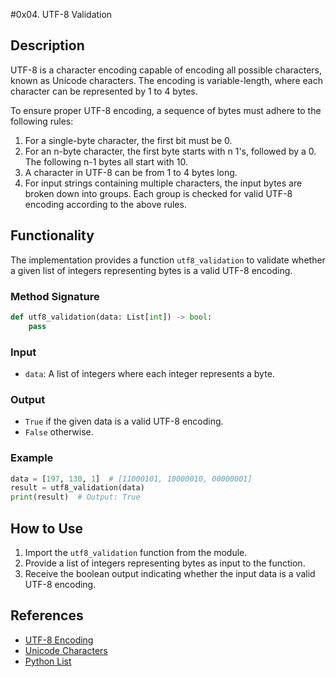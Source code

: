 #0x04.  UTF-8 Validation

## Description
UTF-8 is a character encoding capable of encoding all possible characters, known as Unicode characters. The encoding is variable-length, where each character can be represented by 1 to 4 bytes.

To ensure proper UTF-8 encoding, a sequence of bytes must adhere to the following rules:
1. For a single-byte character, the first bit must be 0.
2. For an n-byte character, the first byte starts with n 1's, followed by a 0. The following n-1 bytes all start with 10.
3. A character in UTF-8 can be from 1 to 4 bytes long.
4. For input strings containing multiple characters, the input bytes are broken down into groups. Each group is checked for valid UTF-8 encoding according to the above rules.

## Functionality
The implementation provides a function `utf8_validation` to validate whether a given list of integers representing bytes is a valid UTF-8 encoding.

### Method Signature
```python
def utf8_validation(data: List[int]) -> bool:
    pass
```

### Input
- `data`: A list of integers where each integer represents a byte.

### Output
- `True` if the given data is a valid UTF-8 encoding.
- `False` otherwise.

### Example
```python
data = [197, 130, 1]  # [11000101, 10000010, 00000001]
result = utf8_validation(data)
print(result)  # Output: True
```

## How to Use
1. Import the `utf8_validation` function from the module.
2. Provide a list of integers representing bytes as input to the function.
3. Receive the boolean output indicating whether the input data is a valid UTF-8 encoding.

## References
- [UTF-8 Encoding](https://en.wikipedia.org/wiki/UTF-8)
- [Unicode Characters](https://unicode-table.com/en/)
- [Python List](https://docs.python.org/3/tutorial/datastructures.html#more-on-lists)
